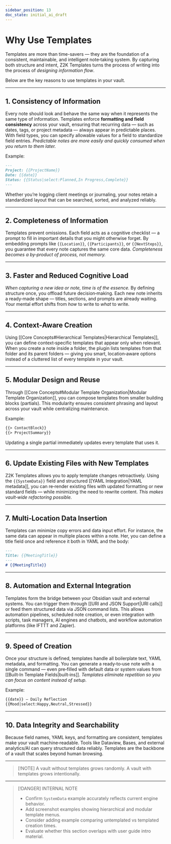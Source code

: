 ```yaml
---
sidebar_position: 13 
doc_state: initial_ai_draft
---
```


# Why Use Templates

Templates are more than time-savers — they are the foundation of a consistent, maintainable, and intelligent note‑taking system. By capturing both structure and intent, Z2K Templates turns the process of writing into the process of *designing information flow*.

Below are the key reasons to use templates in your vault.

---

## 1. Consistency of Information

Every note should look and behave the same way when it represents the same type of information. Templates enforce **formatting and field consistency** across your vault, ensuring that recurring data — such as dates, tags, or project metadata — always appear in predictable places. With field types, you can specify allowable values for a field to standardize field entries. *Predictable notes are more easily and quickly consumed when you return to them later.*

Example:

```md
---
Project: {{ProjectName}}
Date: {{date}}
Status: {{Status|select:Planned,In Progress,Complete}}
---
```

Whether you’re logging client meetings or journaling, your notes retain a standardized layout that can be searched, sorted, and analyzed reliably.

---

## 2. Completeness of Information

Templates prevent omissions. Each field acts as a cognitive checklist — a prompt to fill in important details that you might otherwise forget. By embedding prompts like `{{Location}}`, `{{Participants}}`, or `{{NextSteps}}`, you guarantee that every note captures the same core data. *Completeness becomes a by‑product of process, not memory.*

---

## 3. Faster and Reduced Cognitive Load

*When capturing a new idea or note, time is of the essence.* By defining structure once, you offload future decision‑making. Each new note inherits a ready‑made shape — titles, sections, and prompts are already waiting. Your mental effort shifts from *how* to write to *what* to write. 

---

## 4. Context‑Aware Creation

Using [[Core Concepts#Hierarchical Templates|Hierarchical Templates]], you can define context‑specific templates that appear only when relevant. When you create a note inside a folder, the plugin lists templates from that folder and its parent folders — giving you smart, location‑aware options instead of a cluttered list of every template in your vault.

---

## 5. Modular Design and Reuse

Through [[Core Concepts#Modular Template Organization|Modular Template Organization]], you can compose templates from smaller building blocks (partials). This modularity ensures consistent phrasing and layout across your vault while centralizing maintenance.

Example:

```md
{{> ContactBlock}}
{{> ProjectSummary}}
```

Updating a single partial immediately updates every template that uses it.

---

## 6. Update Existing Files with New Templates

Z2K Templates allows you to apply template changes retroactively. Using the `{{SystemData}}` field and structured [[YAML Integration|YAML metadata]], you can re‑render existing files with updated formatting or new standard fields — while minimizing the need to rewrite content. *This makes vault‑wide refactoring possible.*

---

## 7. Multi‑Location Data Insertion

Templates can minimize copy errors and data input effort. For instance, the same data can appear in multiple places within a note. Her, you can define a title field once and reference it both in YAML and the body:

```md
---
Title: {{MeetingTitle}}
---
# {{MeetingTitle}}
```

---

## 8. Automation and External Integration

Templates form the bridge between your Obsidian vault and external systems. You can trigger them through [[URI and JSON Support|URI calls]] or feed them structured data via JSON command lists. This allows automation pipelines, scheduled note creation, or even integration with scripts, task managers, AI engines and chatbots, and workflow automation platforms (like IFTTT and Zapier).

---

## 9. Speed of Creation

Once your structure is defined, templates handle all boilerplate text, YAML metadata, and formatting. You can generate a ready‑to‑use note with a single command — even pre‑filled with default data or system values from [[Built‑In Template Fields|built‑ins]]. *Templates eliminate repetition so you can focus on content instead of setup.*

Example:

```md
{{date}} — Daily Reflection
{{Mood|select:Happy,Neutral,Stressed}}
```

---

## 10. Data Integrity and Searchability

Because field names, YAML keys, and formatting are consistent, templates make your vault machine‑readable. Tools like Dataview, Bases, and external analytics/AI can query structured data reliably. Templates are the backbone of a vault that scales beyond human browsing.

---

> [!NOTE] A vault without templates grows randomly. A vault with templates grows intentionally.

---

> [!DANGER] INTERNAL NOTE
>
> - Confirm `SystemData` example accurately reflects current engine behavior.
> - Add screenshot examples showing hierarchical and modular template menus.
> - Consider adding example comparing untemplated vs templated creation times.
> - Evaluate whether this section overlaps with user guide intro material.

